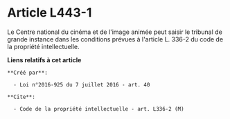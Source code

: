 # Article L443-1

Le Centre national du cinéma et de l'image animée peut saisir le tribunal de grande instance dans les conditions prévues à
l'article L. 336-2 du code de la propriété intellectuelle.

**Liens relatifs à cet article**

	**Créé par**:

	  - Loi n°2016-925 du 7 juillet 2016 - art. 40

	**Cite**:

	  - Code de la propriété intellectuelle - art. L336-2 (M)
